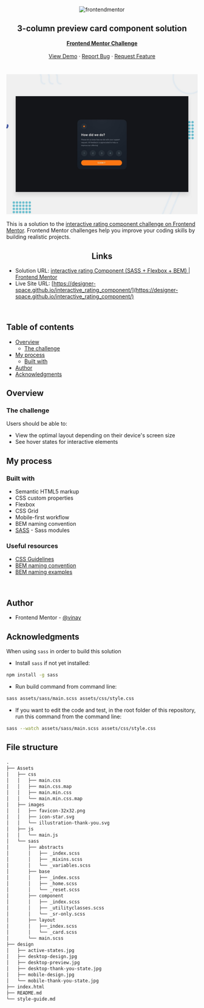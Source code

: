 <div id="top"></div>

<div align="center">

  <img src="https://www.frontendmentor.io/static/images/logo-mobile.svg" alt="frontendmentor" width="80">

  <h2 align="center">3-column preview card component solution</h2>
  <p align="center">
    <a href=""><strong>Frontend Mentor Challenge</strong></a>
    <br />
    <br />
    <a href="https://designer-space.github.io/interactive_rating_component/">View Demo</a>
    ·
    <a href="https://github.com/Designer-space/interactive_rating_component/issues" target="_blank">Report Bug</a>
    ·
    <a href="https://github.com/Designer-space/interactive_rating_component/issues" target="_blank">Request Feature</a>
  </p>
</div>



#

![](./design/desktop-preview.jpg)

This is a solution to the [interactive rating component challenge on Frontend Mentor](https://www.frontendmentor.io/challenges/interactive-rating-component-koxpeBUmI). Frontend Mentor challenges help you improve your coding skills by building realistic projects.

<h2 align="center">Links</h2>

- Solution URL: [interactive rating Component (SASS + Flexbox + BEM) | Frontend Mentor](https://www.frontendmentor.io/challenges/interactive-rating-component-koxpeBUmI/hub)
- Live Site URL: [https://designer-space.github.io/interactive_rating_component/](https://designer-space.github.io/interactive_rating_component/)

<br>

## Table of contents

- [Overview](#overview)
  - [The challenge](#the-challenge)
- [My process](#my-process)
  - [Built with](#built-with)
- [Author](#author)
- [Acknowledgments](#acknowledgments)

## Overview

### The challenge

Users should be able to:

- View the optimal layout depending on their device's screen size
- See hover states for interactive elements

## My process

### Built with

- Semantic HTML5 markup
- CSS custom properties
- Flexbox
- CSS Grid
- Mobile-first workflow
- BEM naming convention
- [SASS](https://sass-lang.com/documentation/modules) - Sass modules

### Useful resources

- [CSS Guidelines](https://cssguidelin.es/#bem-like-naming)
- [BEM naming convention](https://css-tricks.com/bem-101/)
- [BEM naming examples](https://getbem.com/naming/)

<br>

## Author

- Frontend Mentor - [@vinay](https://www.frontendmentor.io/profile/vinay3000)

## Acknowledgments

When using `sass` in order to build this solution

- Install `sass` if not yet installed:

```bash
npm install -g sass
```

- Run build command from command line:

```bash
sass assets/sass/main.scss assets/css/style.css
```

- If you want to edit the code and test, in the root folder of this repository, run this command from the command line:

```bash
sass --watch assets/sass/main.scss assets/css/style.css
```

## File structure

```
.
├── Assets
│   ├── css
│   │   ├── main.css
│   │   ├── main.css.map
│   │   ├── main.min.css
│   │   └── main.min.css.map
│   ├── images
│   │   ├── favicon-32x32.png
│   │   ├── icon-star.svg
│   │   └── illustration-thank-you.svg
│   ├── js
│   │   └── main.js
│   └── sass
│       ├── abstracts
│       │   ├── _index.scss
│       │   ├── _mixins.scss
│       │   └── _variables.scss
│       ├── base
│       │   ├── _index.scss
│       │   ├── _home.scss
│       │   └── _reset.scss
│       ├── component
│       │   ├── _index.scss
│       │   ├── _utilityclasses.scss
│       │   └── _sr-only.scss
│       ├── layout
│       │   ├──_index.scss
│       │   └── _card.scss
│       └── main.scss
├── design
│   ├── active-states.jpg
│   ├── desktop-design.jpg
│   ├── desktop-preview.jpg
│   ├── desktop-thank-you-state.jpg
│   ├── mobile-design.jpg
│   └── mobile-thank-you-state.jpg
├── index.html
├── README.md
└── style-guide.md
```
